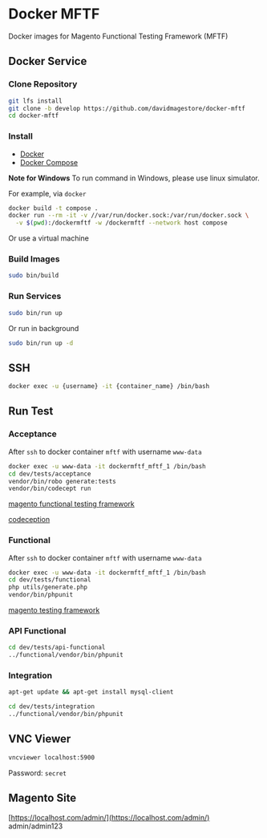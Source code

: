 # Docker MFTF
Docker images for Magento Functional Testing Framework (MFTF)

## Docker Service
### Clone Repository
```sh
git lfs install
git clone -b develop https://github.com/davidmagestore/docker-mftf
cd docker-mftf
```

### Install
- [Docker](https://docs.docker.com/install/)
- [Docker Compose](https://docs.docker.com/compose/install/)

**Note for Windows**
To run command in Windows, please use linux simulator.

For example, via `docker`
```sh
docker build -t compose .
docker run --rm -it -v //var/run/docker.sock:/var/run/docker.sock \
  -v $(pwd):/dockermftf -w /dockermftf --network host compose
```

Or use a virtual machine

### Build Images
```sh
sudo bin/build
```

### Run Services
```sh
sudo bin/run up
```

Or run in background
```sh
sudo bin/run up -d
```

## SSH
```sh
docker exec -u {username} -it {container_name} /bin/bash
```

## Run Test
### Acceptance
After `ssh` to docker container `mftf` with username `www-data`
```sh
docker exec -u www-data -it dockermftf_mftf_1 /bin/bash
cd dev/tests/acceptance
vendor/bin/robo generate:tests
vendor/bin/codecept run
```

[magento functional testing framework](https://devdocs.magento.com/guides/v2.2/magento-functional-testing-framework/release-2/getting-started.html)

[codeception](https://codeception.com/docs/02-GettingStarted)

### Functional
After `ssh` to docker container `mftf` with username `www-data`
```sh
docker exec -u www-data -it dockermftf_mftf_1 /bin/bash
cd dev/tests/functional
php utils/generate.php
vendor/bin/phpunit
```

[magento testing framework](https://devdocs.magento.com/guides/v2.2/mtf/mtf_quickstart/mtf_quickstart_runtest.html)

### API Functional
```sh
cd dev/tests/api-functional
../functional/vendor/bin/phpunit
```

### Integration
```sh
apt-get update && apt-get install mysql-client

cd dev/tests/integration
../functional/vendor/bin/phpunit
```

## VNC Viewer
```sh
vncviewer localhost:5900
```
Password: `secret`

## Magento Site
[https://localhost.com/admin/](https://localhost.com/admin/)
admin/admin123
